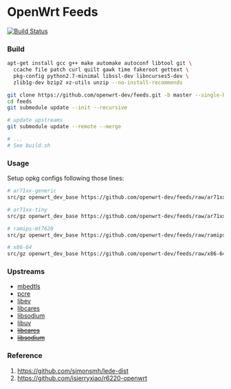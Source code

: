 # OpenWrt Feeds

[![Build Status](https://travis-ci.org/openwrt-dev/feeds.svg?branch=master)](https://travis-ci.org/openwrt-dev/feeds)

### Build

```bash
apt-get install gcc g++ make automake autoconf libtool git \
  ccache file patch curl quilt gawk time fakeroot gettext \
  pkg-config python2.7-minimal libssl-dev libncurses5-dev \
  zlib1g-dev bzip2 xz-utils unzip --no-install-recommends

git clone https://github.com/openwrt-dev/feeds.git -b master --single-branch
cd feeds
git submodule update --init --recursive

# update upstreams
git submodule update --remote --merge

# ...
# See build.sh
```

### Usage

Setup opkg configs following those lines:
```bash
# ar71xx-generic
src/gz openwrt_dev_base https://github.com/openwrt-dev/feeds/raw/ar71xx-generic/base

# ar71xx-tiny
src/gz openwrt_dev_base https://github.com/openwrt-dev/feeds/raw/ar71xx-tiny/base

# ramips-mt7620
src/gz openwrt_dev_base https://github.com/openwrt-dev/feeds/raw/ramips-mt7620/base

# x86-64
src/gz openwrt_dev_base https://github.com/openwrt-dev/feeds/raw/x86-64/base
```

### Upstreams

- [mbedtls](https://github.com/shadowsocks/openwrt-feeds/tree/master/base/mbedtls)
- [pcre](https://github.com/shadowsocks/openwrt-feeds/tree/master/packages/pcre)
- [libev](https://github.com/shadowsocks/openwrt-feeds/tree/master/packages/libev)
- [libcares](https://github.com/shadowsocks/openwrt-feeds/tree/master/packages/libcares)
- [libsodium](https://github.com/shadowsocks/openwrt-feeds/tree/master/packages/libsodium)
- [libuv](https://github.com/openwrt/packages/tree/master/libs/libuv)
- ~~[libcares](https://github.com/openwrt/packages/tree/master/libs/c-ares)~~
- ~~[libsodium](https://github.com/openwrt/packages/tree/master/libs/libsodium)~~

### Reference

1. https://github.com/simonsmh/lede-dist
2. https://github.com/isjerryxiao/r6220-openwrt
